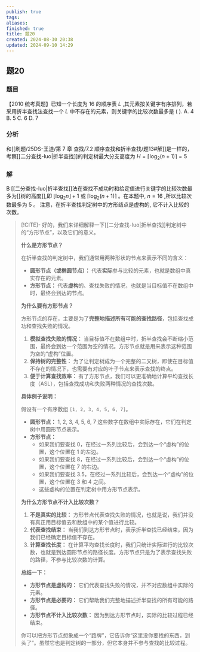 ```yaml
---
publish: true
tags: 
aliases: 
finished: true
title: 题20
created: 2024-08-30 20:38
updated: 2024-09-10 14:29
---
```

## 题20
### 题目
【2010 统考真题】已知一个长度为 16 的顺序表 $L$ ,其元素按关键字有序排列，若采用折半查找法查找一个 $L$ 中不存在的元素，则关键字的比较次数最多是 ( ).
A. 4 
B. 5 
C. 6 
D. 7
### 分析
和[[刷题/25DS-王道/第 7 章 查找/7.2 顺序查找和折半查找/题13#解]]是一样的，考察[[二分查找-luo|折半查找]]的判定树最大分支高度为 $H = \left\lceil  {{\log }_{2}\left( {n + 1}\right) }\right\rceil   = 5$ 
### 解
B
[[二分查找-luo|折半查找]]法在查找不成功时和给定值进行关键字的比较次数最多为[[树的高度]],即 $\left\lfloor  {{\log }_{2}n}\right\rfloor   + 1$ 或 $\left\lceil  {{\log }_{2}\left( {n + 1}\right) }\right\rceil$ 。在本题中, $n = {16}$ ,所以比较次数最多为 5 。
注意，在折半查找判定树中的方形结点是虚构的, 它不计入比较的次数。

> [!CITE]-
> 好的，我们来详细解释一下[[二分查找-luo|折半查找]]判定树中的“方形节点”，以及它们的意义。
> 
> **什么是方形节点？**
> 
> 在折半查找的判定树中，我们通常用两种形状的节点来表示不同的含义：
> 
> *   **圆形节点（或椭圆节点）：** 代表**实际**参与比较的元素，也就是数组中真实存在的元素。
> *   **方形节点：** 代表**虚构**的、查找失败的情况，也就是当目标值不在数组中时，最终会到达的节点。
> 
> **为什么要有方形节点？**
> 
> 方形节点的存在，主要是为了**完整地描述所有可能的查找路径**，包括查找成功和查找失败的情况。
> 
> 1.  **模拟查找失败的情况：** 当目标值不在数组中时，折半查找会不断缩小范围，最终会到达一个范围为空的情况。方形节点就是用来表示这种范围为空的“虚构”位置。
> 2.  **保持树的完整性：** 为了让判定树成为一个完整的二叉树，即使在目标值不存在的情况下，也需要有对应的叶子节点来表示查找的终点。
> 3.  **便于计算查找效率：** 有了方形节点，我们可以更准确地计算平均查找长度（ASL），包括查找成功和失败两种情况的查找次数。
> 
> **具体例子说明：**
> 
> 假设有一个有序数组 `[1, 2, 3, 4, 5, 6, 7]`。
> 
> *   **圆形节点：** 1, 2, 3, 4, 5, 6, 7 这些数字在数组中实际存在，它们在判定树中用圆形节点表示。
> *   **方形节点：**
>     *   如果我们要查找 0，在经过一系列比较后，会到达一个“虚构”的位置，这个位置在 1 的左边。
>     *   如果我们要查找 8，在经过一系列比较后，会到达一个“虚构”的位置，这个位置在 7 的右边。
>     *   如果我们要查找 3.5，在经过一系列比较后，会到达一个“虚构”的位置，这个位置在 3 和 4 之间。
>     *   这些虚构的位置在判定树中用方形节点表示。
> 
> **为什么方形节点不计入比较次数？**
> 
> 1.  **不是真实的比较：** 方形节点代表查找失败的情况，也就是说，我们并没有真正用目标值去和数组中的某个值进行比较。
> 2.  **代表查找结束：** 当我们到达方形节点时，表示折半查找已经结束，因为我们已经确定目标值不存在。
> 3.  **计算查找长度：** 在计算平均查找长度时，我们只统计实际进行的比较次数，也就是到达圆形节点的路径长度。方形节点只是为了表示查找失败的路径，不参与比较次数的计算。
> 
> **总结一下：**
> 
> *   **方形节点是虚构的：** 它们代表查找失败的情况，并不对应数组中实际的元素。
> *   **方形节点是必要的：** 它们帮助我们完整地描述折半查找的所有可能的路径。
> *   **方形节点不计入比较次数：** 因为到达方形节点时，实际的比较过程已经结束。
> 
> 你可以把方形节点想象成一个“路牌”，它告诉你“这里没你要找的东西，到头了”。虽然它也是判定树的一部分，但它本身并不参与查找的比较过程。
> 
